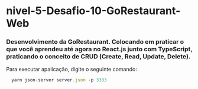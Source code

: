 # nivel-5-Desafio-10-GoRestaurant-Web

### Desenvolvimento da GoRestaurant. Colocando em praticar o que você aprendeu até agora no React.js junto com TypeScript, praticando o conceito de CRUD (Create, Read, Update, Delete).

Para executar apalicação, digite o seguinte comando:

```js
  yarn json-server server.json -p 3333
```

